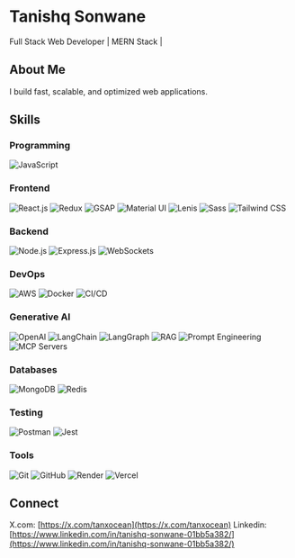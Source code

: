 # Tanishq Sonwane

Full Stack Web Developer | MERN Stack | 

## About Me
I build fast, scalable, and optimized web applications.

## Skills

### Programming
![JavaScript](https://img.shields.io/badge/JavaScript-323330?style=for-the-badge&logo=javascript&logoColor=F7DF1E)

### Frontend
![React.js](https://img.shields.io/badge/React-20232A?style=for-the-badge&logo=react&logoColor=61DAFB)
![Redux](https://img.shields.io/badge/Redux-764ABC?style=for-the-badge&logo=redux&logoColor=white)
![GSAP](https://img.shields.io/badge/GSAP-222222?style=for-the-badge&logo=greensock&logoColor=88CE02)
![Material UI](https://img.shields.io/badge/Material_UI-0081CB?style=for-the-badge&logo=material-ui&logoColor=white)
![Lenis](https://img.shields.io/badge/Lenis-111111?style=for-the-badge)
![Sass](https://img.shields.io/badge/Sass-CC6699?style=for-the-badge&logo=sass&logoColor=white)
![Tailwind CSS](https://img.shields.io/badge/Tailwind_CSS-06B6D4?style=for-the-badge&logo=tailwind-css&logoColor=white)

### Backend
![Node.js](https://img.shields.io/badge/Node.js-333333?style=for-the-badge&logo=node.js&logoColor=3C873A)
![Express.js](https://img.shields.io/badge/Express.js-404040?style=for-the-badge&logo=express&logoColor=white)
![WebSockets](https://img.shields.io/badge/WebSockets-000000?style=for-the-badge)


### DevOps
![AWS](https://img.shields.io/badge/AWS-232F3E?style=for-the-badge&logo=amazon-aws&logoColor=FF9900)
![Docker](https://img.shields.io/badge/Docker-1b365d?style=for-the-badge&logo=docker&logoColor=white)
![CI/CD](https://img.shields.io/badge/CI/CD-555555?style=for-the-badge)

### Generative AI
![OpenAI](https://img.shields.io/badge/OpenAI-412991?style=for-the-badge&logo=openai&logoColor=white)
![LangChain](https://img.shields.io/badge/LangChain-1a1a1a?style=for-the-badge)
![LangGraph](https://img.shields.io/badge/LangGraph-111111?style=for-the-badge)
![RAG](https://img.shields.io/badge/RAG-333333?style=for-the-badge)
![Prompt Engineering](https://img.shields.io/badge/Prompt_Engineering-1c1c1c?style=for-the-badge)
![MCP Servers](https://img.shields.io/badge/MCP_Servers-1a1a1a?style=for-the-badge)

### Databases
![MongoDB](https://img.shields.io/badge/MongoDB-384d3e?style=for-the-badge&logo=mongodb&logoColor=white)
![Redis](https://img.shields.io/badge/Redis-DC382D?style=for-the-badge&logo=redis&logoColor=white)

### Testing
![Postman](https://img.shields.io/badge/Postman-FF6C37?style=for-the-badge&logo=postman&logoColor=white)
![Jest](https://img.shields.io/badge/Jest-C21325?style=for-the-badge&logo=jest&logoColor=white)

### Tools
![Git](https://img.shields.io/badge/Git-F05032?style=for-the-badge&logo=git&logoColor=white)
![GitHub](https://img.shields.io/badge/GitHub-181717?style=for-the-badge&logo=github&logoColor=white)
![Render](https://img.shields.io/badge/Render-000000?style=for-the-badge)
![Vercel](https://img.shields.io/badge/Vercel-000000?style=for-the-badge&logo=vercel&logoColor=white)


## Connect
X.com: [https://x.com/tanxocean](https://x.com/tanxocean)
Linkedin: [https://www.linkedin.com/in/tanishq-sonwane-01bb5a382/](https://www.linkedin.com/in/tanishq-sonwane-01bb5a382/)
